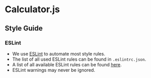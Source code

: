 # Calculator.js
## Style Guide
### ESLint
- We use [ESLint](https://eslint.org/) to automate most style rules.
- The list of all used ESLint rules can be found in `.eslintrc.json`.
- A list of all available ESLint rules can be found [here](https://eslint.org/docs/latest/rules/).
- ESLint warnings may never be ignored.